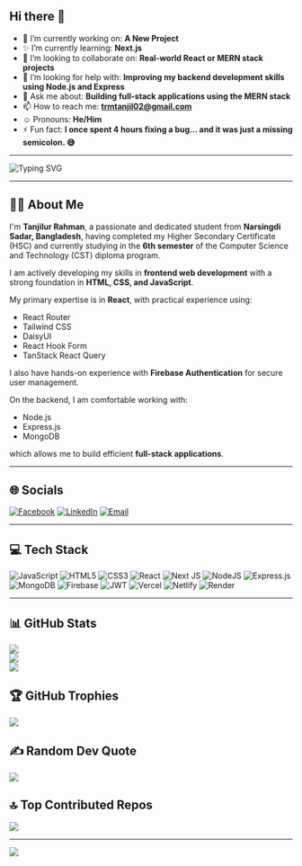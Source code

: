 ## Hi there 👋

- 🌝 I’m currently working on: **A New Project**
- ✨ I’m currently learning: **Next.js**
- 👯 I’m looking to collaborate on: **Real-world React or MERN stack projects**
- 🤔 I’m looking for help with: **Improving my backend development skills using Node.js and Express**
- 💬 Ask me about: **Building full-stack applications using the MERN stack**
- 📫 How to reach me: **trmtanjil02@gmail.com**
- ☺️ Pronouns: **He/Him**
- ⚡ Fun fact: **I once spent 4 hours fixing a bug… and it was just a missing semicolon. 😅**

---

<img src="https://readme-typing-svg.herokuapp.com?font=Fira+Code&weight=600&pause=1000&color=F78DFF&center=true&vCenter=true&width=600&lines=Hi%2C+I'm+Tanjilur+Rahman!;MERN+Stack+Web+Developer;Passionate+Frontend+Learner;React+%7C+Node+%7C+MongoDB+%7C+Next.js" alt="Typing SVG" />

---

## 👨‍🍳 About Me
I'm **Tanjilur Rahman**, a passionate and dedicated student from **Narsingdi Sadar, Bangladesh**, having completed my Higher Secondary Certificate (HSC) and currently studying in the **6th semester** of the Computer Science and Technology (CST) diploma program.

I am actively developing my skills in **frontend web development** with a strong foundation in **HTML, CSS, and JavaScript**.

My primary expertise is in **React**, with practical experience using:
- React Router
- Tailwind CSS
- DaisyUI
- React Hook Form
- TanStack React Query

I also have hands-on experience with **Firebase Authentication** for secure user management.

On the backend, I am comfortable working with:
- Node.js
- Express.js
- MongoDB

which allows me to build efficient **full-stack applications**.

---

## 🌐 Socials
[![Facebook](https://img.shields.io/badge/Facebook-%231877F2.svg?logo=Facebook&logoColor=white)](https://facebook.com/profile.php?id=100091248537794)
[![LinkedIn](https://img.shields.io/badge/LinkedIn-%230077B5.svg?logo=linkedin&logoColor=white)](https://linkedin.com/in/trm-tanjil/)
[![Email](https://img.shields.io/badge/Email-D14836?logo=gmail&logoColor=white)](mailto:trmtanjil02@gmail.com)

---

## 💻 Tech Stack
![JavaScript](https://img.shields.io/badge/javascript-%23323330.svg?style=for-the-badge&logo=javascript&logoColor=%23F7DF1E)
![HTML5](https://img.shields.io/badge/html5-%23E34F26.svg?style=for-the-badge&logo=html5&logoColor=white)
![CSS3](https://img.shields.io/badge/css3-%231572B6.svg?style=for-the-badge&logo=css3&logoColor=white)
![React](https://img.shields.io/badge/react-%2320232a.svg?style=for-the-badge&logo=react&logoColor=%2361DAFB)
![Next JS](https://img.shields.io/badge/Next-black?style=for-the-badge&logo=next.js&logoColor=white)
![NodeJS](https://img.shields.io/badge/node.js-6DA55F?style=for-the-badge&logo=node.js&logoColor=white)
![Express.js](https://img.shields.io/badge/express.js-%23404d59.svg?style=for-the-badge&logo=express&logoColor=%2361DAFB)
![MongoDB](https://img.shields.io/badge/MongoDB-%234ea94b.svg?style=for-the-badge&logo=mongodb&logoColor=white)
![Firebase](https://img.shields.io/badge/firebase-a08021?style=for-the-badge&logo=firebase&logoColor=ffcd34)
![JWT](https://img.shields.io/badge/JWT-black?style=for-the-badge&logo=JSON%20web%20tokens)
![Vercel](https://img.shields.io/badge/vercel-%23000000.svg?style=for-the-badge&logo=vercel&logoColor=white)
![Netlify](https://img.shields.io/badge/netlify-%23000000.svg?style=for-the-badge&logo=netlify&logoColor=#00C7B7)
![Render](https://img.shields.io/badge/Render-%2346E3B7.svg?style=for-the-badge&logo=render&logoColor=white)

---

## 📊 GitHub Stats
![](https://github-readme-stats.vercel.app/api?username=trmtanjil&theme=tokyonight&hide_border=false&include_all_commits=true&count_private=true)<br/>
![](https://github-readme-streak-stats.herokuapp.com/?user=trmtanjil&theme=tokyonight&hide_border=false)<br/>
![](https://github-readme-stats.vercel.app/api/top-langs/?username=trmtanjil&theme=tokyonight&hide_border=false&layout=compact)

## 🏆 GitHub Trophies
![](https://github-profile-trophy.vercel.app/?username=trmtanjil&theme=radical&no-frame=false&no-bg=true&margin-w=4)

## ✍️ Random Dev Quote
![](https://quotes-github-readme.vercel.app/api?type=horizontal&theme=radical)

## 🔝 Top Contributed Repos
![](https://github-contributor-stats.vercel.app/api?username=trmtanjil&limit=5&theme=dark&combine_all_yearly_contributions=true)

---
[![](https://visitcount.itsvg.in/api?id=trmtanjil&icon=0&color=0)](https://visitcount.itsvg.in)

<!-- Proudly created with GPRM ( https://gprm.itsvg.in ) -->
